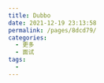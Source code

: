 ```yaml
---
title: Dubbo
date: 2021-12-19 23:13:58
permalink: /pages/8dcd79/
categories:
  - 更多
  - 面试
tags:
  - 
---
```

